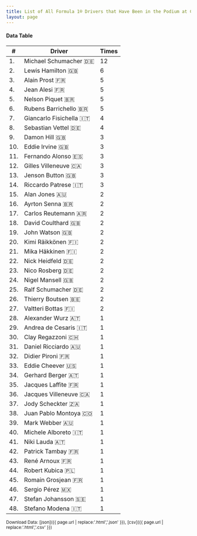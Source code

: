 ```yaml
---
title: List of All Formula 1® Drivers that Have Been in the Podium at Circuit Gilles Villeneuve
layout: page
---
```


<canvas id="chart" width="400" height="180"></canvas>
<script>
var data = {
    "datasets": [
        {
            "backgroundColor": "#f3a935",
            "borderColor": "#f68639",
            "borderWidth": 1,
            "data": [
                12.0,
                6.0,
                5.0,
                5.0,
                5.0,
                5.0,
                4.0,
                4.0,
                3.0,
                3.0,
                3.0,
                3.0,
                3.0,
                3.0,
                2.0,
                2.0,
                2.0,
                2.0,
                2.0,
                2.0,
                2.0,
                2.0,
                2.0,
                2.0,
                2.0,
                2.0,
                2.0,
                1.0,
                1.0,
                1.0,
                1.0,
                1.0,
                1.0,
                1.0,
                1.0,
                1.0,
                1.0,
                1.0,
                1.0,
                1.0,
                1.0,
                1.0,
                1.0,
                1.0,
                1.0,
                1.0,
                1.0,
                1.0
            ],
            "label": "Times"
        }
    ],
    "labels": [
        "Michael Schumacher 🇩🇪",
        "Lewis Hamilton 🇬🇧",
        "Alain Prost 🇫🇷",
        "Jean Alesi 🇫🇷",
        "Nelson Piquet 🇧🇷",
        "Rubens Barrichello 🇧🇷",
        "Giancarlo Fisichella 🇮🇹",
        "Sebastian Vettel 🇩🇪",
        "Damon Hill 🇬🇧",
        "Eddie Irvine 🇬🇧",
        "Fernando Alonso 🇪🇸",
        "Gilles Villeneuve 🇨🇦",
        "Jenson Button 🇬🇧",
        "Riccardo Patrese 🇮🇹",
        "Alan Jones 🇦🇺",
        "Ayrton Senna 🇧🇷",
        "Carlos Reutemann 🇦🇷",
        "David Coulthard 🇬🇧",
        "John Watson 🇬🇧",
        "Kimi Räikkönen 🇫🇮",
        "Mika Häkkinen 🇫🇮",
        "Nick Heidfeld 🇩🇪",
        "Nico Rosberg 🇩🇪",
        "Nigel Mansell 🇬🇧",
        "Ralf Schumacher 🇩🇪",
        "Thierry Boutsen 🇧🇪",
        "Valtteri Bottas 🇫🇮",
        "Alexander Wurz 🇦🇹",
        "Andrea de Cesaris 🇮🇹",
        "Clay Regazzoni 🇨🇭",
        "Daniel Ricciardo 🇦🇺",
        "Didier Pironi 🇫🇷",
        "Eddie Cheever 🇺🇸",
        "Gerhard Berger 🇦🇹",
        "Jacques Laffite 🇫🇷",
        "Jacques Villeneuve 🇨🇦",
        "Jody Scheckter 🇿🇦",
        "Juan Pablo Montoya 🇨🇴",
        "Mark Webber 🇦🇺",
        "Michele Alboreto 🇮🇹",
        "Niki Lauda 🇦🇹",
        "Patrick Tambay 🇫🇷",
        "René Arnoux 🇫🇷",
        "Robert Kubica 🇵🇱",
        "Romain Grosjean 🇫🇷",
        "Sergio Pérez 🇲🇽",
        "Stefan Johansson 🇸🇪",
        "Stefano Modena 🇮🇹"
    ]
};
var options = {
  legend: {
    display: false
  },
  scales: {
    xAxes: [{
      ticks: {
        beginAtZero: true,
        maxRotation: 180,
        display: window.innerWidth > 800
      }
    }],
    yAxes: [{
      ticks: {
        beginAtZero: true
      }
    }]
  },
  onResize: function(chart, size) {
    chart.options.scales.xAxes[0].ticks.display = size.width > 800;
  }
};
new Chart("chart", {
    data: data,
    type: 'bar',
    options: options
});
</script>



#### Data Table

| # | Driver | Times |
|--|--|--|
| 1. | Michael Schumacher 🇩🇪 | 12 |
| 2. | Lewis Hamilton 🇬🇧 | 6 |
| 3. | Alain Prost 🇫🇷 | 5 |
| 4. | Jean Alesi 🇫🇷 | 5 |
| 5. | Nelson Piquet 🇧🇷 | 5 |
| 6. | Rubens Barrichello 🇧🇷 | 5 |
| 7. | Giancarlo Fisichella 🇮🇹 | 4 |
| 8. | Sebastian Vettel 🇩🇪 | 4 |
| 9. | Damon Hill 🇬🇧 | 3 |
| 10. | Eddie Irvine 🇬🇧 | 3 |
| 11. | Fernando Alonso 🇪🇸 | 3 |
| 12. | Gilles Villeneuve 🇨🇦 | 3 |
| 13. | Jenson Button 🇬🇧 | 3 |
| 14. | Riccardo Patrese 🇮🇹 | 3 |
| 15. | Alan Jones 🇦🇺 | 2 |
| 16. | Ayrton Senna 🇧🇷 | 2 |
| 17. | Carlos Reutemann 🇦🇷 | 2 |
| 18. | David Coulthard 🇬🇧 | 2 |
| 19. | John Watson 🇬🇧 | 2 |
| 20. | Kimi Räikkönen 🇫🇮 | 2 |
| 21. | Mika Häkkinen 🇫🇮 | 2 |
| 22. | Nick Heidfeld 🇩🇪 | 2 |
| 23. | Nico Rosberg 🇩🇪 | 2 |
| 24. | Nigel Mansell 🇬🇧 | 2 |
| 25. | Ralf Schumacher 🇩🇪 | 2 |
| 26. | Thierry Boutsen 🇧🇪 | 2 |
| 27. | Valtteri Bottas 🇫🇮 | 2 |
| 28. | Alexander Wurz 🇦🇹 | 1 |
| 29. | Andrea de Cesaris 🇮🇹 | 1 |
| 30. | Clay Regazzoni 🇨🇭 | 1 |
| 31. | Daniel Ricciardo 🇦🇺 | 1 |
| 32. | Didier Pironi 🇫🇷 | 1 |
| 33. | Eddie Cheever 🇺🇸 | 1 |
| 34. | Gerhard Berger 🇦🇹 | 1 |
| 35. | Jacques Laffite 🇫🇷 | 1 |
| 36. | Jacques Villeneuve 🇨🇦 | 1 |
| 37. | Jody Scheckter 🇿🇦 | 1 |
| 38. | Juan Pablo Montoya 🇨🇴 | 1 |
| 39. | Mark Webber 🇦🇺 | 1 |
| 40. | Michele Alboreto 🇮🇹 | 1 |
| 41. | Niki Lauda 🇦🇹 | 1 |
| 42. | Patrick Tambay 🇫🇷 | 1 |
| 43. | René Arnoux 🇫🇷 | 1 |
| 44. | Robert Kubica 🇵🇱 | 1 |
| 45. | Romain Grosjean 🇫🇷 | 1 |
| 46. | Sergio Pérez 🇲🇽 | 1 |
| 47. | Stefan Johansson 🇸🇪 | 1 |
| 48. | Stefano Modena 🇮🇹 | 1 |

<small>Download Data: [json]({{ page.url | replace:'.html','.json' }}), [csv]({{ page.url | replace:'.html','.csv' }})</small>
